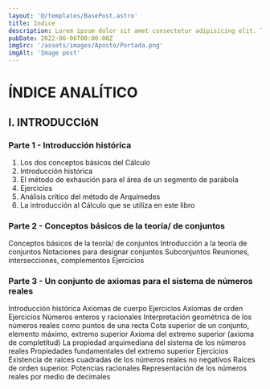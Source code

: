 ```yaml
---
layout: '@/templates/BasePost.astro'
title: Indice
description: Lorem ipsum dolor sit amet consectetur adipisicing elit. Tenetur vero esse non molestias eos excepturi.
pubDate: 2022-06-06T00:00:00Z
imgSrc: '/assets/images/Aposto/Portada.png'
imgAlt: 'Image post'
---
```


# ÍNDICE ANALÍTICO

## l. INTRODUCCIóN
### Parte 1 - Introducción histórica

1. Los dos conceptos básicos del Cálculo
2. Introducción histórica
3. El método de exhaución para el área de un segmento de parábola
4. Ejercicios
5. Análisis crítico del método de Arquímedes
6. La introducción al Cálculo que se utiliza en este libro

### Parte 2 - Conceptos básicos de la teoría/ de conjuntos

Conceptos básicos de la teoría/ de conjuntos
Introducción a la teoría de conjuntos
Notaciones para designar conjuntos
Subconjuntos
Reuniones, intersecciones, complementos
Ejercicios

### Parte 3 - Un conjunto de axiomas para el sistema de números reales

Introducción histórica
Axiomas de cuerpo
Ejercicios
Axiomas de orden
Ejercicios
Números enteros y racionales
Interpretación geométrica de los números reales como puntos
de una recta
Cota superior de un conjunto, elemento máximo, extremo superior
Axioma del extremo superior (axioma de completitud)
La propiedad arquimediana del sistema de los números reales
Propiedades fundamentales del extremo superior
Ejercicios
Existencia de raíces cuadradas de los números reales no negativos
Raíces de orden superior. Potencias racionales
Representación de los números reales por medio de decimales
